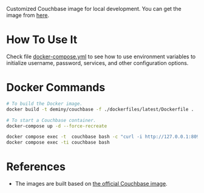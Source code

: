 Customized Couchbase image for local development. You can get the image from [here](https://hub.docker.com/r/deminy/couchbase).

# How To Use It

Check file [docker-compose.yml](https://github.com/deminy/docker-couchbase/blob/master/docker-compose.yml) to see how to
use environment variables to initialize username, password, services, and other configuration options.

# Docker Commands

```bash
# To build the Docker image.
docker build -t deminy/couchbase -f ./dockerfiles/latest/Dockerfile .

# To start a Couchbase container.
docker-compose up -d --force-recreate

docker compose exec -t  couchbase bash -c "curl -i http://127.0.0.1:8091"
docker compose exec -ti couchbase bash
```

# References

* The images are built based on [the official Couchbase image].

[the official Couchbase image]: https://hub.docker.com/_/couchbase
